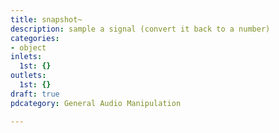 ```yaml
---
title: snapshot~
description: sample a signal (convert it back to a number)
categories:
- object
inlets:
  1st: {}
outlets:
  1st: {}
draft: true
pdcategory: General Audio Manipulation

---
```


